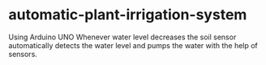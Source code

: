 # automatic-plant-irrigation-system
Using Arduino UNO Whenever water level decreases the soil sensor automatically detects the water level and pumps the water with the help of sensors.
